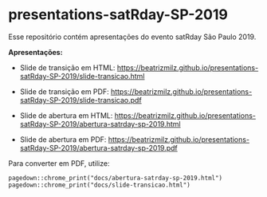 # presentations-satRday-SP-2019

Esse repositório contém apresentações do evento satRday São Paulo 2019.

**Apresentações:**

- Slide de transição em HTML:
https://beatrizmilz.github.io/presentations-satRday-SP-2019/slide-transicao.html


- Slide de transição em PDF:
https://beatrizmilz.github.io/presentations-satRday-SP-2019/slide-transicao.pdf


- Slide de abertura em HTML:
https://beatrizmilz.github.io/presentations-satRday-SP-2019/abertura-satrday-sp-2019.html


- Slide de abertura em PDF:
https://beatrizmilz.github.io/presentations-satRday-SP-2019/abertura-satrday-sp-2019.pdf


Para converter em PDF, utilize:

```
pagedown::chrome_print("docs/abertura-satrday-sp-2019.html")
pagedown::chrome_print("docs/slide-transicao.html")
```